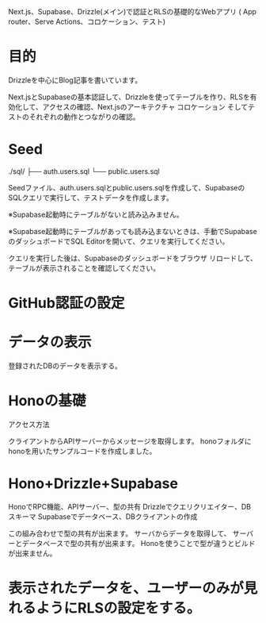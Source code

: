 Next.js、Supabase、Drizzle(メイン)で認証とRLSの基礎的なWebアプリ ( App router、Serve Actions、コロケーション、テスト)

# 目的
Drizzleを中心にBlog記事を書いています。

Next.jsとSupabaseの基本認証して、Drizzleを使ってテーブルを作り、RLSを有効化して、アクセスの確認、Next.jsのアーキテクチャ コロケーション そしてテストのそれぞれの動作とつながりの確認。


# Seed
./sql/
├── auth.users.sql
└── public.users.sql

Seedファイル、auth.users.sqlとpublic.users.sqlを作成して、SupabaseのSQLクエリで実行して、テストデータを作成します。

※Supabase起動時にテーブルがないと読み込みません。

※Supabase起動時にテーブルがあっても読み込まないときは、手動でSupabaseのダッシュボードでSQL Editorを開いて、クエリを実行してください。

クエリを実行した後は、Supabaseのダッシュボードをブラウザ リロードして、テーブルが表示されることを確認してください。


# GitHub認証の設定




# データの表示

登録されたDBのデータを表示する。



# Honoの基礎
アクセス方法

クライアントからAPIサーバーからメッセージを取得します。
honoフォルダに honoを用いたサンプルコードを作成しました。


# Hono+Drizzle+Supabase

HonoでRPC機能、APIサーバー、型の共有
Drizzleでクエリクリエイター、DBスキーマ
Supabaseでデータベース、DBクライアントの作成

この組み合わせで型の共有が出来ます。
サーバからデータを取得して、
サーバーとデータベースで型の共有が出来ます。
Honoを使うことで型が違うとビルドが出来ません。







# 表示されたデータを、ユーザーのみが見れるようにRLSの設定をする。


#
